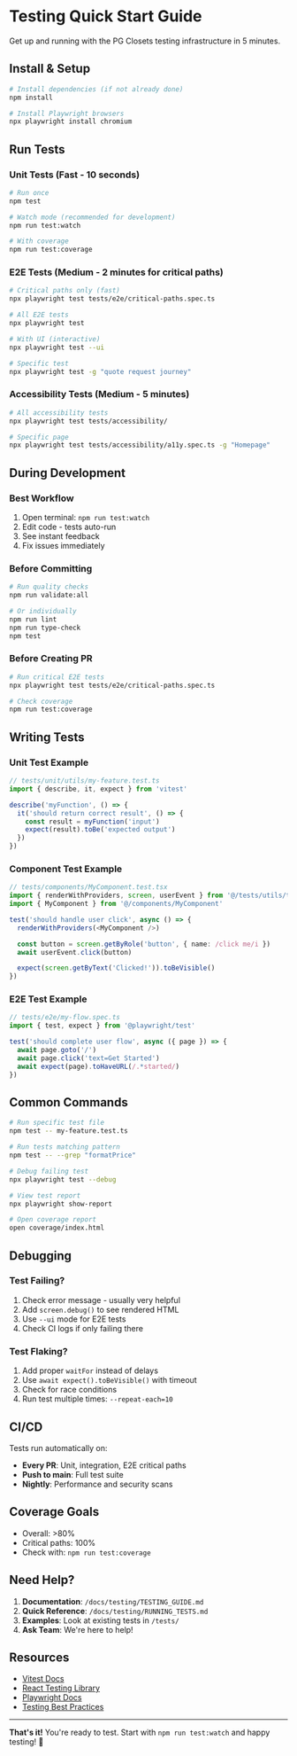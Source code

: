 # Testing Quick Start Guide

Get up and running with the PG Closets testing infrastructure in 5 minutes.

## Install & Setup

```bash
# Install dependencies (if not already done)
npm install

# Install Playwright browsers
npx playwright install chromium
```

## Run Tests

### Unit Tests (Fast - 10 seconds)
```bash
# Run once
npm test

# Watch mode (recommended for development)
npm run test:watch

# With coverage
npm run test:coverage
```

### E2E Tests (Medium - 2 minutes for critical paths)
```bash
# Critical paths only (fast)
npx playwright test tests/e2e/critical-paths.spec.ts

# All E2E tests
npx playwright test

# With UI (interactive)
npx playwright test --ui

# Specific test
npx playwright test -g "quote request journey"
```

### Accessibility Tests (Medium - 5 minutes)
```bash
# All accessibility tests
npx playwright test tests/accessibility/

# Specific page
npx playwright test tests/accessibility/a11y.spec.ts -g "Homepage"
```

## During Development

### Best Workflow
1. Open terminal: `npm run test:watch`
2. Edit code - tests auto-run
3. See instant feedback
4. Fix issues immediately

### Before Committing
```bash
# Run quality checks
npm run validate:all

# Or individually
npm run lint
npm run type-check
npm test
```

### Before Creating PR
```bash
# Run critical E2E tests
npx playwright test tests/e2e/critical-paths.spec.ts

# Check coverage
npm run test:coverage
```

## Writing Tests

### Unit Test Example
```typescript
// tests/unit/utils/my-feature.test.ts
import { describe, it, expect } from 'vitest'

describe('myFunction', () => {
  it('should return correct result', () => {
    const result = myFunction('input')
    expect(result).toBe('expected output')
  })
})
```

### Component Test Example
```typescript
// tests/components/MyComponent.test.tsx
import { renderWithProviders, screen, userEvent } from '@/tests/utils/test-helpers'
import { MyComponent } from '@/components/MyComponent'

test('should handle user click', async () => {
  renderWithProviders(<MyComponent />)

  const button = screen.getByRole('button', { name: /click me/i })
  await userEvent.click(button)

  expect(screen.getByText('Clicked!')).toBeVisible()
})
```

### E2E Test Example
```typescript
// tests/e2e/my-flow.spec.ts
import { test, expect } from '@playwright/test'

test('should complete user flow', async ({ page }) => {
  await page.goto('/')
  await page.click('text=Get Started')
  await expect(page).toHaveURL(/.*started/)
})
```

## Common Commands

```bash
# Run specific test file
npm test -- my-feature.test.ts

# Run tests matching pattern
npm test -- --grep "formatPrice"

# Debug failing test
npx playwright test --debug

# View test report
npx playwright show-report

# Open coverage report
open coverage/index.html
```

## Debugging

### Test Failing?
1. Check error message - usually very helpful
2. Add `screen.debug()` to see rendered HTML
3. Use `--ui` mode for E2E tests
4. Check CI logs if only failing there

### Test Flaking?
1. Add proper `waitFor` instead of delays
2. Use `await expect().toBeVisible()` with timeout
3. Check for race conditions
4. Run test multiple times: `--repeat-each=10`

## CI/CD

Tests run automatically on:
- **Every PR**: Unit, integration, E2E critical paths
- **Push to main**: Full test suite
- **Nightly**: Performance and security scans

## Coverage Goals

- Overall: >80%
- Critical paths: 100%
- Check with: `npm run test:coverage`

## Need Help?

1. **Documentation**: `/docs/testing/TESTING_GUIDE.md`
2. **Quick Reference**: `/docs/testing/RUNNING_TESTS.md`
3. **Examples**: Look at existing tests in `/tests/`
4. **Ask Team**: We're here to help!

## Resources

- [Vitest Docs](https://vitest.dev/)
- [React Testing Library](https://testing-library.com/react)
- [Playwright Docs](https://playwright.dev/)
- [Testing Best Practices](https://kentcdodds.com/blog/common-mistakes-with-react-testing-library)

---

**That's it!** You're ready to test. Start with `npm run test:watch` and happy testing! 🎉
